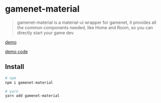 # gamenet-material

> gamenet-material is a material-ui wrapper for gamenet,
> it provides all the common components needed,
> like Home and Room, so you can directly start your game dev 

[demo](https://dipsywong98.github.io/poker99/)

[demo code](https://github.com/dipsywong98/poker99)

## Install

```sh
# npm
npm i gamenet-material

# yarn
yarn add gamenet-material
```
